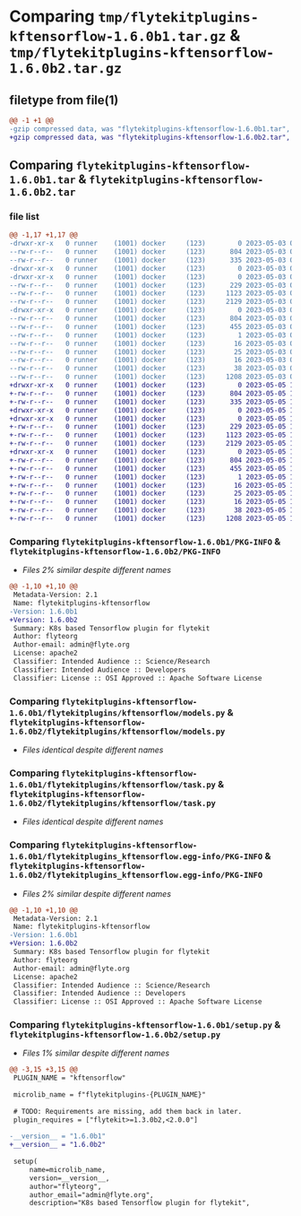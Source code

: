 # Comparing `tmp/flytekitplugins-kftensorflow-1.6.0b1.tar.gz` & `tmp/flytekitplugins-kftensorflow-1.6.0b2.tar.gz`

## filetype from file(1)

```diff
@@ -1 +1 @@
-gzip compressed data, was "flytekitplugins-kftensorflow-1.6.0b1.tar", last modified: Wed May  3 04:48:09 2023, max compression
+gzip compressed data, was "flytekitplugins-kftensorflow-1.6.0b2.tar", last modified: Fri May  5 17:49:46 2023, max compression
```

## Comparing `flytekitplugins-kftensorflow-1.6.0b1.tar` & `flytekitplugins-kftensorflow-1.6.0b2.tar`

### file list

```diff
@@ -1,17 +1,17 @@
-drwxr-xr-x   0 runner    (1001) docker     (123)        0 2023-05-03 04:48:09.440310 flytekitplugins-kftensorflow-1.6.0b1/
--rw-r--r--   0 runner    (1001) docker     (123)      804 2023-05-03 04:48:09.440310 flytekitplugins-kftensorflow-1.6.0b1/PKG-INFO
--rw-r--r--   0 runner    (1001) docker     (123)      335 2023-05-03 04:47:44.000000 flytekitplugins-kftensorflow-1.6.0b1/README.md
-drwxr-xr-x   0 runner    (1001) docker     (123)        0 2023-05-03 04:48:09.440310 flytekitplugins-kftensorflow-1.6.0b1/flytekitplugins/
-drwxr-xr-x   0 runner    (1001) docker     (123)        0 2023-05-03 04:48:09.440310 flytekitplugins-kftensorflow-1.6.0b1/flytekitplugins/kftensorflow/
--rw-r--r--   0 runner    (1001) docker     (123)      229 2023-05-03 04:47:44.000000 flytekitplugins-kftensorflow-1.6.0b1/flytekitplugins/kftensorflow/__init__.py
--rw-r--r--   0 runner    (1001) docker     (123)     1123 2023-05-03 04:47:44.000000 flytekitplugins-kftensorflow-1.6.0b1/flytekitplugins/kftensorflow/models.py
--rw-r--r--   0 runner    (1001) docker     (123)     2129 2023-05-03 04:47:44.000000 flytekitplugins-kftensorflow-1.6.0b1/flytekitplugins/kftensorflow/task.py
-drwxr-xr-x   0 runner    (1001) docker     (123)        0 2023-05-03 04:48:09.440310 flytekitplugins-kftensorflow-1.6.0b1/flytekitplugins_kftensorflow.egg-info/
--rw-r--r--   0 runner    (1001) docker     (123)      804 2023-05-03 04:48:09.000000 flytekitplugins-kftensorflow-1.6.0b1/flytekitplugins_kftensorflow.egg-info/PKG-INFO
--rw-r--r--   0 runner    (1001) docker     (123)      455 2023-05-03 04:48:09.000000 flytekitplugins-kftensorflow-1.6.0b1/flytekitplugins_kftensorflow.egg-info/SOURCES.txt
--rw-r--r--   0 runner    (1001) docker     (123)        1 2023-05-03 04:48:09.000000 flytekitplugins-kftensorflow-1.6.0b1/flytekitplugins_kftensorflow.egg-info/dependency_links.txt
--rw-r--r--   0 runner    (1001) docker     (123)       16 2023-05-03 04:48:09.000000 flytekitplugins-kftensorflow-1.6.0b1/flytekitplugins_kftensorflow.egg-info/namespace_packages.txt
--rw-r--r--   0 runner    (1001) docker     (123)       25 2023-05-03 04:48:09.000000 flytekitplugins-kftensorflow-1.6.0b1/flytekitplugins_kftensorflow.egg-info/requires.txt
--rw-r--r--   0 runner    (1001) docker     (123)       16 2023-05-03 04:48:09.000000 flytekitplugins-kftensorflow-1.6.0b1/flytekitplugins_kftensorflow.egg-info/top_level.txt
--rw-r--r--   0 runner    (1001) docker     (123)       38 2023-05-03 04:48:09.440310 flytekitplugins-kftensorflow-1.6.0b1/setup.cfg
--rw-r--r--   0 runner    (1001) docker     (123)     1208 2023-05-03 04:48:03.000000 flytekitplugins-kftensorflow-1.6.0b1/setup.py
+drwxr-xr-x   0 runner    (1001) docker     (123)        0 2023-05-05 17:49:46.554169 flytekitplugins-kftensorflow-1.6.0b2/
+-rw-r--r--   0 runner    (1001) docker     (123)      804 2023-05-05 17:49:46.554169 flytekitplugins-kftensorflow-1.6.0b2/PKG-INFO
+-rw-r--r--   0 runner    (1001) docker     (123)      335 2023-05-05 17:49:25.000000 flytekitplugins-kftensorflow-1.6.0b2/README.md
+drwxr-xr-x   0 runner    (1001) docker     (123)        0 2023-05-05 17:49:46.550169 flytekitplugins-kftensorflow-1.6.0b2/flytekitplugins/
+drwxr-xr-x   0 runner    (1001) docker     (123)        0 2023-05-05 17:49:46.550169 flytekitplugins-kftensorflow-1.6.0b2/flytekitplugins/kftensorflow/
+-rw-r--r--   0 runner    (1001) docker     (123)      229 2023-05-05 17:49:25.000000 flytekitplugins-kftensorflow-1.6.0b2/flytekitplugins/kftensorflow/__init__.py
+-rw-r--r--   0 runner    (1001) docker     (123)     1123 2023-05-05 17:49:25.000000 flytekitplugins-kftensorflow-1.6.0b2/flytekitplugins/kftensorflow/models.py
+-rw-r--r--   0 runner    (1001) docker     (123)     2129 2023-05-05 17:49:25.000000 flytekitplugins-kftensorflow-1.6.0b2/flytekitplugins/kftensorflow/task.py
+drwxr-xr-x   0 runner    (1001) docker     (123)        0 2023-05-05 17:49:46.550169 flytekitplugins-kftensorflow-1.6.0b2/flytekitplugins_kftensorflow.egg-info/
+-rw-r--r--   0 runner    (1001) docker     (123)      804 2023-05-05 17:49:46.000000 flytekitplugins-kftensorflow-1.6.0b2/flytekitplugins_kftensorflow.egg-info/PKG-INFO
+-rw-r--r--   0 runner    (1001) docker     (123)      455 2023-05-05 17:49:46.000000 flytekitplugins-kftensorflow-1.6.0b2/flytekitplugins_kftensorflow.egg-info/SOURCES.txt
+-rw-r--r--   0 runner    (1001) docker     (123)        1 2023-05-05 17:49:46.000000 flytekitplugins-kftensorflow-1.6.0b2/flytekitplugins_kftensorflow.egg-info/dependency_links.txt
+-rw-r--r--   0 runner    (1001) docker     (123)       16 2023-05-05 17:49:46.000000 flytekitplugins-kftensorflow-1.6.0b2/flytekitplugins_kftensorflow.egg-info/namespace_packages.txt
+-rw-r--r--   0 runner    (1001) docker     (123)       25 2023-05-05 17:49:46.000000 flytekitplugins-kftensorflow-1.6.0b2/flytekitplugins_kftensorflow.egg-info/requires.txt
+-rw-r--r--   0 runner    (1001) docker     (123)       16 2023-05-05 17:49:46.000000 flytekitplugins-kftensorflow-1.6.0b2/flytekitplugins_kftensorflow.egg-info/top_level.txt
+-rw-r--r--   0 runner    (1001) docker     (123)       38 2023-05-05 17:49:46.554169 flytekitplugins-kftensorflow-1.6.0b2/setup.cfg
+-rw-r--r--   0 runner    (1001) docker     (123)     1208 2023-05-05 17:49:40.000000 flytekitplugins-kftensorflow-1.6.0b2/setup.py
```

### Comparing `flytekitplugins-kftensorflow-1.6.0b1/PKG-INFO` & `flytekitplugins-kftensorflow-1.6.0b2/PKG-INFO`

 * *Files 2% similar despite different names*

```diff
@@ -1,10 +1,10 @@
 Metadata-Version: 2.1
 Name: flytekitplugins-kftensorflow
-Version: 1.6.0b1
+Version: 1.6.0b2
 Summary: K8s based Tensorflow plugin for flytekit
 Author: flyteorg
 Author-email: admin@flyte.org
 License: apache2
 Classifier: Intended Audience :: Science/Research
 Classifier: Intended Audience :: Developers
 Classifier: License :: OSI Approved :: Apache Software License
```

### Comparing `flytekitplugins-kftensorflow-1.6.0b1/flytekitplugins/kftensorflow/models.py` & `flytekitplugins-kftensorflow-1.6.0b2/flytekitplugins/kftensorflow/models.py`

 * *Files identical despite different names*

### Comparing `flytekitplugins-kftensorflow-1.6.0b1/flytekitplugins/kftensorflow/task.py` & `flytekitplugins-kftensorflow-1.6.0b2/flytekitplugins/kftensorflow/task.py`

 * *Files identical despite different names*

### Comparing `flytekitplugins-kftensorflow-1.6.0b1/flytekitplugins_kftensorflow.egg-info/PKG-INFO` & `flytekitplugins-kftensorflow-1.6.0b2/flytekitplugins_kftensorflow.egg-info/PKG-INFO`

 * *Files 2% similar despite different names*

```diff
@@ -1,10 +1,10 @@
 Metadata-Version: 2.1
 Name: flytekitplugins-kftensorflow
-Version: 1.6.0b1
+Version: 1.6.0b2
 Summary: K8s based Tensorflow plugin for flytekit
 Author: flyteorg
 Author-email: admin@flyte.org
 License: apache2
 Classifier: Intended Audience :: Science/Research
 Classifier: Intended Audience :: Developers
 Classifier: License :: OSI Approved :: Apache Software License
```

### Comparing `flytekitplugins-kftensorflow-1.6.0b1/setup.py` & `flytekitplugins-kftensorflow-1.6.0b2/setup.py`

 * *Files 1% similar despite different names*

```diff
@@ -3,15 +3,15 @@
 PLUGIN_NAME = "kftensorflow"
 
 microlib_name = f"flytekitplugins-{PLUGIN_NAME}"
 
 # TODO: Requirements are missing, add them back in later.
 plugin_requires = ["flytekit>=1.3.0b2,<2.0.0"]
 
-__version__ = "1.6.0b1"
+__version__ = "1.6.0b2"
 
 setup(
     name=microlib_name,
     version=__version__,
     author="flyteorg",
     author_email="admin@flyte.org",
     description="K8s based Tensorflow plugin for flytekit",
```

